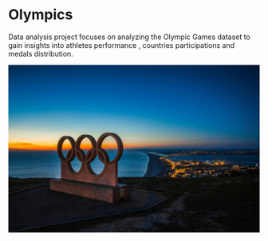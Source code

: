 # Olympics
Data analysis project focuses on analyzing the Olympic Games dataset to gain insights into athletes performance , countries participations and medals distribution.

![Olympics](Olympics.jpg)